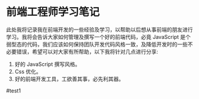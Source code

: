 # 前端工程师学习笔记
此处我将记录我在前端开发的一些经验及学习，以帮助以后想从事前端的朋友进行学习。我将会告诉大家如何管理及撰写一个好的前端代码，必竟 JavaScript 是个弱型态的代码，我们应该如何保持团队开发代码风格一致，及降低开发时的一些不必要错误，希望可以对大家有所帮助，以下我将针对几点进行分享:
1. 好的 JavaScript 撰写风格。
2. Css 优化。
3. 好的前端开发工具，工欲善其事，必先利其器。

#test1
